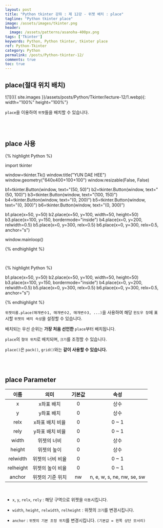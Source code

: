 ```yaml
---
layout: post
title: "Python tkinter 강좌 : 제 12강 - 위젯 배치 : place"
tagline: "Python tkinter place"
image: /assets/images/tkinter.png
header:
  image: /assets/patterns/asanoha-400px.png
tags: ['Tkinter']
keywords: Python, Python tkinter, tkinter place
ref: Python-Tkinter
category: Python
permalink: /posts/Python-tkinter-12/
comments: true
toc: true
---
```


## place(절대 위치 배치)

![1]({{ site.images }}/assets/posts/Python/Tkinter/lecture-12/1.webp){: width="100%" height="100%"}

`place`을 이용하여 `위젯`들을 배치할 수 있습니다.

<br>
<br>

## place 사용

{% highlight Python %}

import tkinter

window=tkinter.Tk()
window.title("YUN DAE HEE")
window.geometry("640x400+100+100")
window.resizable(False, False)

b1=tkinter.Button(window, text="(50, 50)")
b2=tkinter.Button(window, text="(50, 100)")
b3=tkinter.Button(window, text="(100, 150)")
b4=tkinter.Button(window, text="(0, 200)")
b5=tkinter.Button(window, text="(0, 300)")
b6=tkinter.Button(window, text="(0, 300)")

b1.place(x=50, y=50)
b2.place(x=50, y=100, width=50, height=50)
b3.place(x=100, y=150, bordermode="inside")
b4.place(x=0, y=200, relwidth=0.5)
b5.place(x=0, y=300, relx=0.5)
b6.place(x=0, y=300, relx=0.5, anchor="s")

window.mainloop()

{% endhighlight %}

<br>

{% highlight Python %}

b1.place(x=50, y=50)
b2.place(x=50, y=100, width=50, height=50)
b3.place(x=100, y=150, bordermode="inside")
b4.place(x=0, y=200, relwidth=0.5)
b5.place(x=0, y=300, relx=0.5)
b6.place(x=0, y=300, relx=0.5, anchor="s")

{% endhighlight %}

`위젯이름.place(매개변수1, 매개변수2, 매개변수3, ...)`을 사용하여 해당 `윈도우 창`에 표시할 `위젯의 배치 속성`을 설정할 수 있습니다.

배치되는 우선 순위는 **가장 처음 선언한** `place`부터 배치됩니다.

`place`의 `절대 위치`로 배치되며, `크기`를 조정할 수 있습니다.

`place()`은 `pack()`, `grid()`와는 **같이 사용할 수 있습니다.**

<br>
<br>

## place Parameter

|    이름   |       의미       | 기본값 |              속성             |
|:---------:|:----------------:|:------:|:-----------------------------:|
|     x     |    x좌표 배치    |    0   |              상수             |
|     y     |    y좌표 배치    |    0   |              상수             |
|    relx   |  x좌표 배치 비율 |    0   |             0 ~ 1             |
|    rely   |  y좌표 배치 비율 |    0   |             0 ~ 1             |
|   width   |    위젯의 너비   |    0   |              상수             |
|   height  |    위젯의 높이   |    0   |              상수             |
|  relwidth | 위젯의 너비 비율 |    0   |             0 ~ 1             |
| relheight | 위젯의 높이 비율 |    0   |             0 ~ 1             |
|   anchor  | 위젯의 기준 위치 |   nw   |   n, e, w, s, ne, nw, se, sw  |

<br>

* `x`, `y`, `relx`, `rely` : 해당 구역으로 위젯을 `이동`시킵니다.

* `width`, `height`, `relwidth`, `relheight` : 위젯의 `크기`를 변경시킵니다.

* `anchor` : `위젯의 기본 조정 위치`를 변경시킵니다. `(기본값 = 왼쪽 상단 모서리)`
